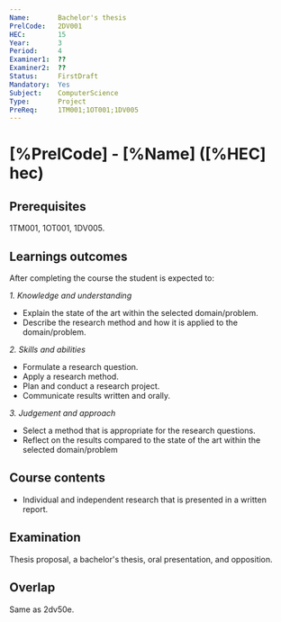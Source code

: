 ```yaml
---
Name:       Bachelor's thesis
PrelCode:   2DV001
HEC:        15
Year:       3
Period:     4
Examiner1:  ??    
Examiner2:  ??
Status:     FirstDraft
Mandatory:  Yes
Subject:    ComputerScience
Type:       Project
PreReq:     1TM001;1OT001;1DV005  
---
```


# [%PrelCode] - [%Name] ([%HEC] hec)

## Prerequisites

1TM001, 1OT001, 1DV005.

## Learnings outcomes

After completing the course the student is expected to:

*1. Knowledge and understanding*

- Explain the state of the art within the selected domain/problem.
- Describe the research method and how it is applied to the domain/problem.

*2.	Skills and abilities*

- Formulate a research question.
- Apply a research method.
- Plan and conduct a research project.
- Communicate results written and orally.

*3.	Judgement and approach*

- Select a method that is appropriate for the research questions.
- Reflect on the results compared to the state of the art within the selected domain/problem

## Course contents

- Individual and independent research that is presented in a written report.

## Examination

Thesis proposal, a bachelor's thesis, oral presentation, and opposition.

## Overlap

Same as 2dv50e.
